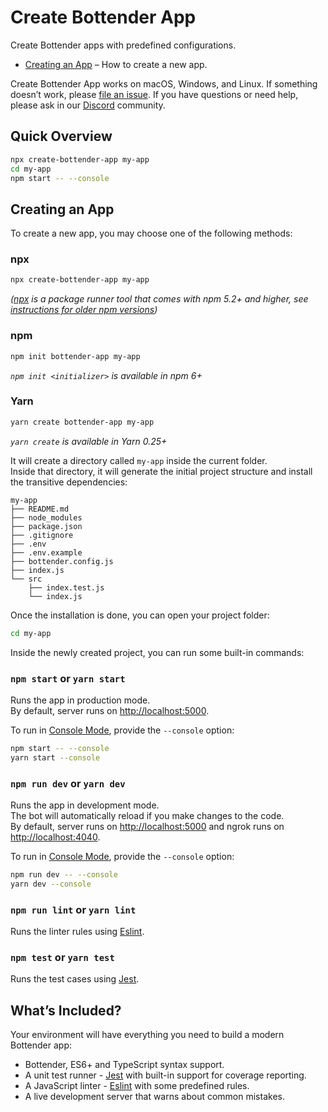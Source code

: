 
# Create Bottender App

Create Bottender apps with predefined configurations.

- [Creating an App](#creating-an-app) – How to create a new app.

Create Bottender App works on macOS, Windows, and Linux.
If something doesn’t work, please [file an issue](https://github.com/Yoctol/bottender/issues/new).
If you have questions or need help, please ask in our [Discord](https://discordapp.com/invite/apNsWBz) community.

## Quick Overview

```sh
npx create-bottender-app my-app
cd my-app
npm start -- --console
```

## Creating an App

To create a new app, you may choose one of the following methods:

### npx

```sh
npx create-bottender-app my-app
```

_([npx](https://medium.com/@maybekatz/introducing-npx-an-npm-package-runner-55f7d4bd282b) is a package runner tool that comes with npm 5.2+ and higher, see [instructions for older npm versions](https://gist.github.com/chentsulin/0e640176131a250ce583739cb6e49b6a))_

### npm

```sh
npm init bottender-app my-app
```

_`npm init <initializer>` is available in npm 6+_

### Yarn

```sh
yarn create bottender-app my-app
```

_`yarn create` is available in Yarn 0.25+_

It will create a directory called `my-app` inside the current folder.<br>
Inside that directory, it will generate the initial project structure and install the transitive dependencies:

```
my-app
├── README.md
├── node_modules
├── package.json
├── .gitignore
├── .env
├── .env.example
├── bottender.config.js
├── index.js
└── src
    ├── index.test.js
    └── index.js
```

Once the installation is done, you can open your project folder:

```sh
cd my-app
```

Inside the newly created project, you can run some built-in commands:

### `npm start` or `yarn start`

Runs the app in production mode.<br>
By default, server runs on [http://localhost:5000](http://localhost:5000).

To run in [Console Mode](https://bottender.js.org/docs/the-basics-console-mode), provide the `--console` option:

```sh
npm start -- --console
yarn start --console
```

### `npm run dev` or `yarn dev`

Runs the app in development mode.<br>
The bot will automatically reload if you make changes to the code.<br>
By default, server runs on [http://localhost:5000](http://localhost:5000) and ngrok runs on [http://localhost:4040](http://localhost:4040).

To run in [Console Mode](https://bottender.js.org/docs/the-basics-console-mode), provide the `--console` option:

```sh
npm run dev -- --console
yarn dev --console
```

### `npm run lint` or `yarn lint`

Runs the linter rules using [Eslint](https://eslint.org/).

### `npm test` or `yarn test`

Runs the test cases using [Jest](https://jestjs.io/).

## What’s Included?

Your environment will have everything you need to build a modern Bottender app:

- Bottender, ES6+ and TypeScript syntax support.
- A unit test runner - [Jest](https://jestjs.io/) with built-in support for coverage reporting.
- A JavaScript linter - [Eslint](https://eslint.org/) with some predefined rules.
- A live development server that warns about common mistakes.